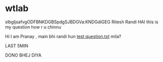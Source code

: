 # wtlab 
slbgljsafvgODFBNKDGBSpdgSJBDGVa:KNDGdiGEG
Ritesh Randi HAI this is my question how r u chinnu

Hi I am Pranay , main bhi randi hun
[test question.txt](https://github.com/riteshvk7/wtlab/files/13382754/test.question.txt)
mila?

LAST 5MIN

DONO  BHEJ DIYA
